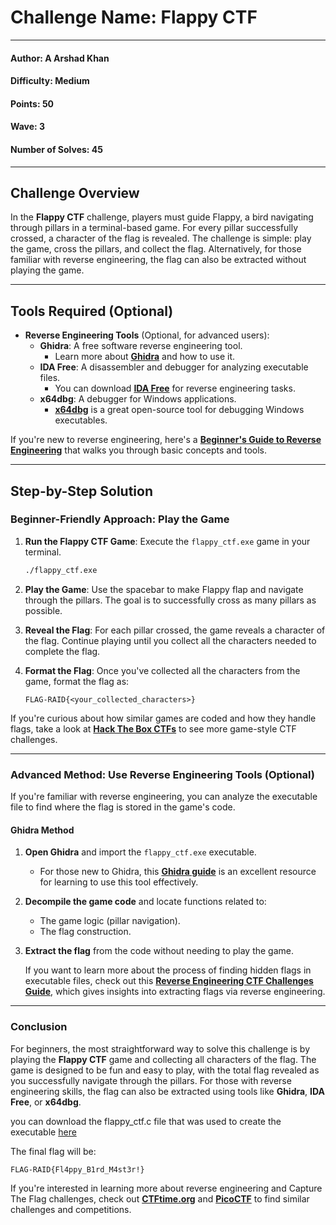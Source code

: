 # Challenge Name: **Flappy CTF**

---

#### Author: A Arshad Khan

#### Difficulty: Medium

#### Points: 50

#### Wave: 3

#### Number of Solves: 45

---

## Challenge Overview

In the **Flappy CTF** challenge, players must guide Flappy, a bird navigating through pillars in a terminal-based game. For every pillar successfully crossed, a character of the flag is revealed. The challenge is simple: play the game, cross the pillars, and collect the flag. Alternatively, for those familiar with reverse engineering, the flag can also be extracted without playing the game.

---

## Tools Required (Optional)

- **Reverse Engineering Tools** (Optional, for advanced users):
  - **Ghidra**: A free software reverse engineering tool.
    - Learn more about **[Ghidra](https://ghidra-sre.org/)** and how to use it.
  - **IDA Free**: A disassembler and debugger for analyzing executable files.
    - You can download **[IDA Free](https://hex-rays.com/ida-free/)** for reverse engineering tasks.
  - **x64dbg**: A debugger for Windows applications.
    - **[x64dbg](https://x64dbg.com/)** is a great open-source tool for debugging Windows executables.

If you're new to reverse engineering, here's a **[Beginner's Guide to Reverse Engineering](https://ctf101.org/reverse-engineering/overview/)** that walks you through basic concepts and tools.

---

## Step-by-Step Solution

### Beginner-Friendly Approach: Play the Game

1. **Run the Flappy CTF Game**: Execute the `flappy_ctf.exe` game in your terminal.

   ```bash
   ./flappy_ctf.exe
   ```

2. **Play the Game**: Use the spacebar to make Flappy flap and navigate through the pillars. The goal is to successfully cross as many pillars as possible.

3. **Reveal the Flag**: For each pillar crossed, the game reveals a character of the flag. Continue playing until you collect all the characters needed to complete the flag.

4. **Format the Flag**: Once you've collected all the characters from the game, format the flag as:

   ```text
   FLAG-RAID{<your_collected_characters>}
   ```

If you're curious about how similar games are coded and how they handle flags, take a look at **[Hack The Box CTFs](https://www.hackthebox.com/hacker/ctf)** to see more game-style CTF challenges.

---

### Advanced Method: Use Reverse Engineering Tools (Optional)

If you're familiar with reverse engineering, you can analyze the executable file to find where the flag is stored in the game's code.

#### Ghidra Method

1. **Open Ghidra** and import the `flappy_ctf.exe` executable.
   - For those new to Ghidra, this **[Ghidra guide](https://www.varonis.com/blog/how-to-use-ghidra)** is an excellent resource for learning to use this tool effectively.

2. **Decompile the game code** and locate functions related to:
   - The game logic (pillar navigation).
   - The flag construction.

3. **Extract the flag** from the code without needing to play the game.

   If you want to learn more about the process of finding hidden flags in executable files, check out this **[Reverse Engineering CTF Challenges Guide](https://infosecwriteups.com/reverse-engineering-ctf-newbies-part-1-cbd0aa47a90d)**, which gives insights into extracting flags via reverse engineering.

---

### Conclusion

For beginners, the most straightforward way to solve this challenge is by playing the **Flappy CTF** game and collecting all characters of the flag. The game is designed to be fun and easy to play, with the total flag revealed as you successfully navigate through the pillars. For those with reverse engineering skills, the flag can also be extracted using tools like **Ghidra**, **IDA Free**, or **x64dbg**.

you can download the flappy_ctf.c file that was used to create the executable [here](./flappy_ctf.c)

The final flag will be:

```text
FLAG-RAID{Fl4ppy_B1rd_M4st3r!}
```

If you're interested in learning more about reverse engineering and Capture The Flag challenges, check out **[CTFtime.org](https://ctftime.org/)** and **[PicoCTF](https://play.picoctf.org/)** to find similar challenges and competitions.
